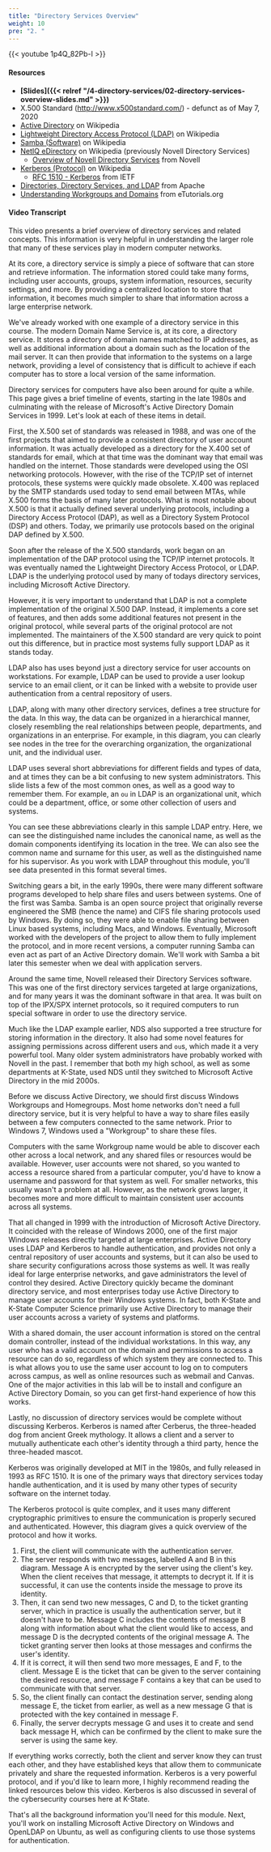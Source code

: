 ```yaml
---
title: "Directory Services Overview"
weight: 10
pre: "2. "
---
```


{{< youtube 1p4Q_82Pb-I >}}

#### Resources

* **[Slides]({{< relref "/4-directory-services/02-directory-services-overview-slides.md" >}})**
* X.500 Standard (http://www.x500standard.com/) - defunct as of May 7, 2020
* [Active Directory](https://en.wikipedia.org/wiki/Active_Directory) on Wikipedia
* [Lightweight Directory Access Protocol (LDAP)](https://en.wikipedia.org/wiki/Lightweight_Directory_Access_Protocol) on Wikipedia
* [Samba (Software)](https://en.wikipedia.org/wiki/Samba_(software)) on Wikipedia
* [NetIQ eDirectory](https://en.wikipedia.org/wiki/NetIQ_eDirectory) on Wikipedia (previously Novell Directory Services)
  * [Overview of Novell Directory Services](http://support.novell.com/techcenter/articles/dnd19970304.html) from Novell
* [Kerberos (Protocol)](https://en.wikipedia.org/wiki/Kerberos_(protocol)) on Wikipedia
  * [RFC 1510 - Kerberos](https://tools.ietf.org/html/rfc1510) from IETF
* [Directories, Directory Services, and LDAP](https://directory.apache.org/apacheds/basic-ug/1.2-some-background.html) from Apache
* [Understanding Workgroups and Domains](http://etutorials.org/Microsoft+Products/microsoft+windows+xp+professional+training+kit/Chapter+1+-+Introduction+to+Windows+XP+Professional/Lesson+3nbspUnderstanding+Workgroups+and+Domains/) from eTutorials.org

#### Video Transcript

This video presents a brief overview of directory services and related concepts. This information is very helpful in understanding the larger role that many of these services play in modern computer networks.

At its core, a directory service is simply a piece of software that can store and retrieve information. The information stored could take many forms, including user accounts, groups, system information, resources, security settings, and more. By providing a centralized location to store that information, it becomes much simpler to share that information across a large enterprise network.

We've already worked with one example of a directory service in this course. The modern Domain Name Service is, at its core, a directory service. It stores a directory of domain names matched to IP addresses, as well as additional information about a domain such as the location of the mail server. It can then provide that information to the systems on a large network, providing a level of consistency that is difficult to achieve if each computer has to store a local version of the same information.

Directory services for computers have also been around for quite a while. This page gives a brief timeline of events, starting in the late 1980s and culminating with the release of Microsoft's Active Directory Domain Services in 1999. Let's look at each of these items in detail.

First, the X.500 set of standards was released in 1988, and was one of the first projects that aimed to provide a consistent directory of user account information. It was actually developed as a directory for the X.400 set of standards for email, which at that time was the dominant way that email was handled on the internet. Those standards were developed using the OSI networking protocols. However, with the rise of the TCP/IP set of internet protocols, these systems were quickly made obsolete. X.400 was replaced by the SMTP standards used today to send email between MTAs, while X.500 forms the basis of many later protocols. What is most notable about X.500 is that it actually defined several underlying protocols, including a Directory Access Protocol (DAP), as well as a Directory System Protocol (DSP) and others. Today, we primarily use protocols based on the original DAP defined by X.500.

Soon after the release of the X.500 standards, work began on an implementation of the DAP protocol using the TCP/IP internet protocols. It was eventually named the Lightweight Directory Access Protocol, or LDAP. LDAP is the underlying protocol used by many of todays directory services, including Microsoft Active Directory.

However, it is very important to understand that LDAP is not a complete implementation of the original X.500 DAP. Instead, it implements a core set of features, and then adds some additional features not present in the original protocol, while several parts of the original protocol are not implemented. The maintainers of the X.500 standard are very quick to point out this difference, but in practice most systems fully support LDAP as it stands today.

LDAP also has uses beyond just a directory service for user accounts on workstations. For example, LDAP can be used to provide a user lookup service to an email client, or it can be linked with a website to provide user authentication from a central repository of users.

LDAP, along with many other directory services, defines a tree structure for the data. In this way, the data can be organized in a hierarchical manner, closely resembling the real relationships between people, departments, and organizations in an enterprise. For example, in this diagram, you can clearly see nodes in the tree for the overarching organization, the organizational unit, and the individual user.

LDAP uses several short abbreviations for different fields and types of data, and at times they can be a bit confusing to new system administrators. This slide lists a few of the most common ones, as well as a good way to remember them. For example, an `ou` in LDAP is an organizational unit, which could be a department, office, or some other collection of users and systems.

You can see these abbreviations clearly in this sample LDAP entry. Here, we can see the distinguished name includes the canonical name, as well as the domain components identifying its location in the tree. We can also see the common name and surname for this user, as well as the distinguished name for his supervisor. As you work with LDAP throughout this module, you'll see data presented in this format several times.

Switching gears a bit, in the early 1990s, there were many different software programs developed to help share files and users between systems. One of the first was Samba. Samba is an open source project that originally reverse engineered the SMB (hence the name) and CIFS file sharing protocols used by Windows. By doing so, they were able to enable file sharing between Linux based systems, including Macs, and Windows. Eventually, Microsoft worked with the developers of the project to allow them to fully implement the protocol, and in more recent versions, a computer running Samba can even act as part of an Active Directory domain. We'll work with Samba a bit later this semester when we deal with application servers.

Around the same time, Novell released their Directory Services software. This was one of the first directory services targeted at large organizations, and for many years it was the dominant software in that area. It was built on top of the IPX/SPX internet protocols, so it required computers to run special software in order to use the directory service.

Much like the LDAP example earlier, NDS also supported a tree structure for storing information in the directory. It also had some novel features for assigning permissions across different users and `ou`s, which made it a very powerful tool. Many older system administrators have probably worked with Novell in the past. I remember that both my high school, as well as some departments at K-State, used NDS until they switched to Microsoft Active Directory in the mid 2000s.

Before we discuss Active Directory, we should first discuss Windows Workgroups and Homegroups. Most home networks don't need a full directory service, but it is very helpful to have a way to share files easily between a few computers connected to the same network. Prior to Windows 7, Windows used a "Workgroup" to share these files.

Computers with the same Workgroup name would be able to discover each other across a local network, and any shared files or resources would be available. However, user accounts were not shared, so you wanted to access a resource shared from a particular computer, you'd have to know a username and password for that system as well. For smaller networks, this usually wasn't a problem at all. However, as the network grows larger, it becomes more and more difficult to maintain consistent user accounts across all systems.

That all changed in 1999 with the introduction of Microsoft Active Directory. It coincided with the release of Windows 2000, one of the first major Windows releases directly targeted at large enterprises. Active Directory uses LDAP and Kerberos to handle authentication, and provides not only a central repository of user accounts and systems, but it can also be used to share security configurations across those systems as well. It was really ideal for large enterprise networks, and gave administrators the level of control they desired. Active Directory quickly became the dominant directory service, and most enterprises today use Active Directory to manage user accounts for their Windows systems. In fact, both K-State and K-State Computer Science primarily use Active Directory to manage their user accounts across a variety of systems and platforms.

With a shared domain, the user account information is stored on the central domain controller, instead of the individual workstations. In this way, any user who has a valid account on the domain and permissions to access a resource can do so, regardless of which system they are connected to. This is what allows you to use the same user account to log on to computers across campus, as well as online resources such as webmail and Canvas. One of the major activities in this lab will be to install and configure an Active Directory Domain, so you can get first-hand experience of how this works.

Lastly, no discussion of directory services would be complete without discussing Kerberos. Kerberos is named after Cerberus, the three-headed dog from ancient Greek mythology. It allows a client and a server to mutually authenticate each other's identity through a third party, hence the three-headed mascot.

Kerberos was originally developed at MIT in the 1980s, and fully released in 1993 as RFC 1510. It is one of the primary ways that directory services today handle authentication, and it is used by many other types of security software on the internet today.

The Kerberos protocol is quite complex, and it uses many different cryptographic primitives to ensure the communication is properly secured and authenticated. However, this diagram gives a quick overview of the protocol and how it works.

1. First, the client will communicate with the authentication server.
2. The server responds with two messages, labelled A and B in this diagram. Message A is encrypted by the server using the client's key. When the client receives that message, it attempts to decrypt it. If it is successful, it can use the contents inside the message to prove its identity.
3. Then, it can send two new messages, C and D, to the ticket granting server, which in practice is usually the authentication server, but it doesn't have to be. Message C includes the contents of message B along with information about what the client would like to access, and message D is the decrypted contents of the original message A. The ticket granting server then looks at those messages and confirms the user's identity.
4. If it is correct, it will then send two more messages, E and F, to the client. Message E is the ticket that can be given to the server containing the desired resource, and message F contains a key that can be used to communicate with that server.
5. So, the client finally can contact the destination server, sending along message E, the ticket from earlier, as well as a new message G that is protected with the key contained in message F.
6. Finally, the server decrypts message G and uses it to create and send back message H, which can be confirmed by the client to make sure the server is using the same key.

If everything works correctly, both the client and server know they can trust each other, and they have established keys that allow them to communicate privately and share the requested information. Kerberos is a very powerful protocol, and if you'd like to learn more, I highly recommend reading the linked resources below this video. Kerberos is also discussed in several of the cybersecurity courses here at K-State.

That's all the background information you'll need for this module. Next, you'll work on installing Microsoft Active Directory on Windows and OpenLDAP on Ubuntu, as well as configuring clients to use those systems for authentication.

